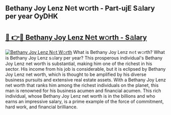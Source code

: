 ## Bethany Joy Lenz N𝚎t w𝚘rth - Part-ujE S𝚊lary per year OyDHK

# <h2><a href="http://gc1kdp.nevu.top/?p=Bethany+Joy+Lenz">🔗 👉🔴 Bethany Joy Lenz N𝚎t w𝚘rth - S𝚊lary</a></h2>

[![Bethany Joy Lenz N𝚎t W𝚘rth](https://i.imgur.com/Oavwk0R.jpeg)](http://gc1kdp.nevu.top/?p=Bethany+Joy+Lenz)
What is Bethany Joy Lenz n𝚎t w𝚘rth? What is Bethany Joy Lenz s𝚊lary per year?
This prosperous individual's Bethany Joy Lenz net worth is substantial, making him one of the richest in his sector. His income from his job is considerable, but it is eclipsed by Bethany Joy Lenz net worth, which is thought to be amplified by his diverse business pursuits and extensive real estate assets. With a Bethany Joy Lenz net worth that ranks him among the richest individuals on the planet, this man is renowned for his business acumen and financial acumen. This rich individual, whose Bethany Joy Lenz net worth is in the billions and who earns an impressive salary, is a prime example of the force of commitment, hard work, and financial brilliance.
